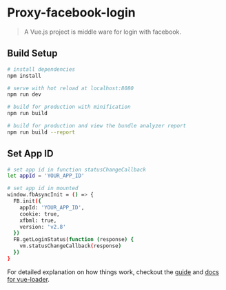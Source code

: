 # Proxy-facebook-login

> A Vue.js project is middle ware for login with facebook.

## Build Setup

``` bash
# install dependencies
npm install

# serve with hot reload at localhost:8080
npm run dev

# build for production with minification
npm run build

# build for production and view the bundle analyzer report
npm run build --report
```

## Set App ID
``` bash
# set app id in function statusChangeCallback
let appId = 'YOUR_APP_ID'

# set app id in mounted
window.fbAsyncInit = () => {
  FB.init({
    appId: 'YOUR_APP_ID',
    cookie: true,
    xfbml: true,
    version: 'v2.8'
  })
  FB.getLoginStatus(function (response) {
    vm.statusChangeCallback(response)
  })
}
```

For detailed explanation on how things work, checkout the [guide](http://vuejs-templates.github.io/webpack/) and [docs for vue-loader](http://vuejs.github.io/vue-loader).
